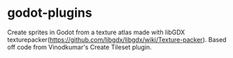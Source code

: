 # godot-plugins
Create sprites in Godot from a texture atlas made with libGDX texturepacker(https://github.com/libgdx/libgdx/wiki/Texture-packer). Based off code from Vinodkumar's Create Tileset plugin.
